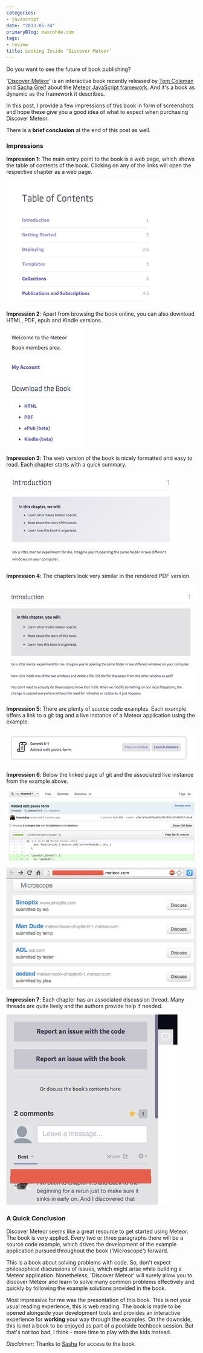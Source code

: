 ```yaml
---
categories:
- javascript
date: "2013-05-24"
primaryBlog: maxrohde.com
tags:
- review
title: Looking Inside ‘Discover Meteor’
---
```


Do you want to see the future of book publishing?

'[Discover Meteor](http://www.discovermeteor.com/)' is an interactive book recently released by [Tom Coleman](https://twitter.com/tmeasday) and [Sacha Greif](http://www.sachagreif.com/) about the [Meteor JavaScript framework](http://meteor.com/). And it's a book as dynamic as the framework it describes.

In this post, I provide a few impressions of this book in form of screenshots and hope these give you a good idea of what to expect when purchasing Discover Meteor.

There is a **brief conclusion** at the end of this post as well.

### Impressions

**Impression 1**: The main entry point to the book is a web page, which shows the table of contents of the book. Clicking on any of the links will open the respective chapter as a web page.

![](images/052413_0540_lookinginsi1.png)

**Impression 2**: Apart from browsing the book online, you can also download HTML, PDF, epub and Kindle versions.

![](images/052413_0540_lookinginsi2.png)

**Impression 3**: The web version of the book is nicely formatted and easy to read. Each chapter starts with a quick summary.

![](images/052413_0540_lookinginsi3.png)

**Impression 4**: The chapters look very similar in the rendered PDF version.

![](images/052413_0540_lookinginsi4.png)

**Impression 5**: There are plenty of source code examples. Each example offers a link to a git tag and a live instance of a Meteor application using the example.

![](images/052413_0540_lookinginsi5.png)

**Impression 6**: Below the linked page of git and the associated live instance from the example above.

![](images/052413_0540_lookinginsi6.png)

![](images/052413_0540_lookinginsi7.png)

**Impression 7**: Each chapter has an associated discussion thread. Many threads are quite lively and the authors provide help if needed.

![](images/052413_0540_lookinginsi8.png)

### A Quick Conclusion

Discover Meteor seems like a great resource to get started using Meteor. The book is very applied. Every two or three paragraphs there will be a source code example, which drives the development of the example application pursued throughout the book ('Microscope') forward.

This is a book about solving problems with code. So, don't expect philosophical discussions of issues, which might arise while building a Meteor application. Nonetheless, 'Discover Meteor' will surely allow you to discover Meteor and learn to solve many common problems effectively and quickly by following the example solutions provided in the book.

Most impressive for me was the presentation of this book. This is not your usual reading experience, this is web reading. The book is made to be opened alongside your development tools and provides an interactive experience for **working** your way through the examples. On the downside, this is not a book to be enjoyed as part of a poolside techbook session. But that's not too bad, I think - more time to play with the kids instead.

_Disclaimer_: Thanks to [Sasha](https://twitter.com/SachaGreif) for access to the book.